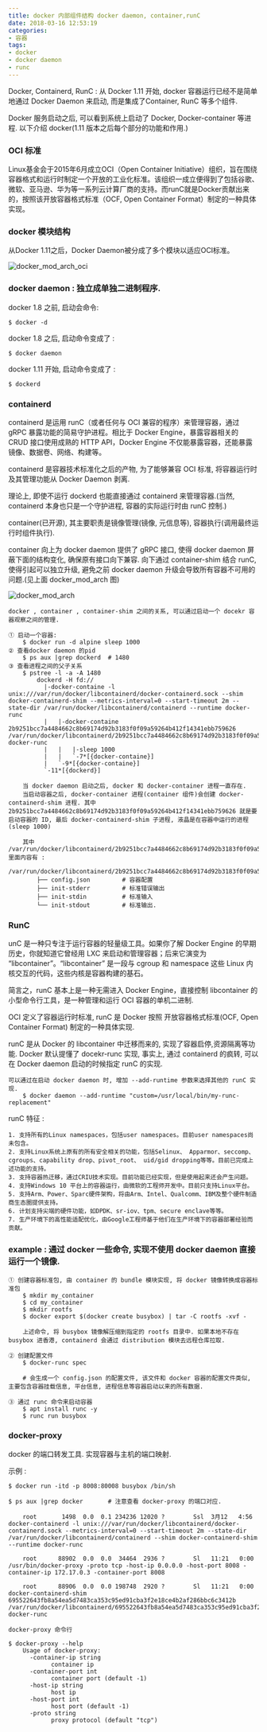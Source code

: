 ```yaml
---
title: docker 内部组件结构 docker daemon, container,runC
date: 2018-03-16 12:53:19
categories:
- 容器
tags:
- docker
- docker daemon
- runc
---
```

Docker, Containerd, RunC :
从 Docker 1.11 开始, docker 容器运行已经不是简单地通过 Docker Daemon 来启动, 而是集成了Container, RunC 等多个组件.

Docker 服务启动之后, 可以看到系统上启动了 Docker, Docker-container 等进程. 以下介绍 docker(1.11 版本之后每个部分的功能和作用.)
### OCI 标准
Linux基金会于2015年6月成立OCI（Open Container Initiative）组织，旨在围绕容器格式和运行时制定一个开放的工业化标准。该组织一成立便得到了包括谷歌、微软、亚马逊、华为等一系列云计算厂商的支持。而runC就是Docker贡献出来的，按照该开放容器格式标准（OCF, Open Container Format）制定的一种具体实现。

### docker 模块结构
从Docker 1.11之后，Docker Daemon被分成了多个模块以适应OCI标准。


![docker_mod_arch_oci](/imgs/docker/docker_%E5%86%85%E9%83%A8%E7%BB%84%E4%BB%B6%E7%BB%93%E6%9E%84.png "docker 组件结构图")

### docker daemon : 独立成单独二进制程序.

docker 1.8 之前, 启动会命令:  

    $ docker -d

docker 1.8 之后, 启动命令变成了 :
 
    $ docker daemon

docker 1.11 开始, 启动命令变成了 :

    $ dockerd

### containerd
containerd 是运用 runC（或者任何与 OCI 兼容的程序）来管理容器，通过 gRPC 暴露功能的简易守护进程。相比于 Docker Engine，暴露容器相关的 CRUD 接口使用成熟的 HTTP API，Docker Engine 不仅能暴露容器，还能暴露镜像、数据卷、网络、构建等。

containerd 是容器技术标准化之后的产物, 为了能够兼容 OCI 标准, 将容器运行时及其管理功能从 Docker Daemon 剥离.

理论上, 即使不运行 dockerd 也能直接通过 containerd 来管理容器.(当然, containerd 本身也只是一个守护进程, 容器的实际运行时由 runC 控制.)

container(已开源), 其主要职责是镜像管理(镜像, 元信息等), 容器执行(调用最终运行时组件执行).

container 向上为 docker daemon 提供了 gRPC 接口, 使得 docker daemon 屏蔽下面的结构变化, 确保原有接口向下兼容. 向下通过 container-shim 结合 runC, 使得引起可以独立升级, 避免之前 docker daemon 升级会导致所有容器不可用的问题.(见上面 docker_mod_arch 图)


![docker_mod_arch](/imgs/docker/docker_container%E5%86%85%E9%83%A8%E7%BB%93%E6%9E%84.png "container 结构图")

    docker , container , container-shim 之间的关系, 可以通过启动一个 docekr 容器观察之间的管理.

    ① 启动一个容器:
        $ docker run -d alpine sleep 1000
    ② 查看docker daemon 的pid
        $ ps aux |grep dockerd  # 1480
    ③ 查看进程之间的父子关系
        $ pstree -l -a -A 1480
            dockerd -H fd://
              |-docker-containe -l unix:///var/run/docker/libcontainerd/docker-containerd.sock --shim docker-containerd-shim --metrics-interval=0 --start-timeout 2m --state-dir /var/run/docker/libcontainerd/containerd --runtime docker-runc
              |   |-docker-containe 2b9251bcc7a4484662c8b69174d92b3183f0f09a59264b412f14341ebb759626 /var/run/docker/libcontainerd/2b9251bcc7a4484662c8b69174d92b3183f0f09a59264b412f14341ebb759626 docker-runc
              |   |   |-sleep 1000
              |   |   `-7*[{docker-containe}]
              |   `-9*[{docker-containe}]
              `-11*[{dockerd}]              

        当 docker daemon 启动之后, docker 和 docker-container 进程一直存在.
        当启动容器之后, docker-container 进程(container 组件)会创建 docker-containerd-shim 进程. 其中 2b9251bcc7a4484662c8b69174d92b3183f0f09a59264b412f14341ebb759626 就是要启动容器的 ID, 最后 docker-containerd-shim 子进程, 液晶是在容器中运行的进程(sleep 1000)

        其中 /var/run/docker/libcontainerd/2b9251bcc7a4484662c8b69174d92b3183f0f09a59264b412f14341ebb759626 里面内容有 : 
            /var/run/docker/libcontainerd/2b9251bcc7a4484662c8b69174d92b3183f0f09a59264b412f14341ebb759626
            ├── config.json         # 容器配置
            ├── init-stderr         # 标准错误输出
            ├── init-stdin          # 标准输入
            └── init-stdout         # 标准输出.     

### RunC
unC 是一种只专注于运行容器的轻量级工具。如果你了解 Docker Engine 的早期历史，你就知道它曾经用 LXC 来启动和管理容器；后来它演变为 “libcontainer”。“libcontainer” 是一段与 cgroup 和 namespace 这些 Linux 内核交互的代码，这些内核是容器构建的基石。

简言之，runC 基本上是一种无需进入 Docker Engine，直接控制 libcontainer 的小型命令行工具，是一种管理和运行 OCI 容器的单机二进制.

OCI 定义了容器运行时标准, runC 是 Docker 按照 开放容器格式标准(OCF, Open Container Format) 制定的一种具体实现.

runC 是从 Docker 的 libcontainer 中迁移而来的, 实现了容器启停,资源隔离等功能. Docker 默认提懂了 docekr-runc 实现, 事实上, 通过 containerd 的疯转, 可以在 Docker daemon 启动的时候指定 runC 的实现.

    可以通过在启动 docker daemon 时, 增加 --add-runtime 参数来选择其他的 runC 实现.
        $ docker daemon --add-runtime "custom=/usr/local/bin/my-runc-replacement"

runC 特征 :

    1. 支持所有的Linux namespaces，包括user namespaces。目前user namespaces尚未包含。
    2. 支持Linux系统上原有的所有安全相关的功能，包括Selinux、 Apparmor、seccomp、cgroups、capability drop、pivot_root、 uid/gid dropping等等。目前已完成上述功能的支持。
    3. 支持容器热迁移，通过CRIU技术实现。目前功能已经实现，但是使用起来还会产生问题。
    4. 支持Windows 10 平台上的容器运行，由微软的工程师开发中。目前只支持Linux平台。
    5. 支持Arm、Power、Sparc硬件架构，将由Arm、Intel、Qualcomm、IBM及整个硬件制造商生态圈提供支持。
    6. 计划支持尖端的硬件功能，如DPDK、sr-iov、tpm、secure enclave等等。
    7. 生产环境下的高性能适配优化，由Google工程师基于他们在生产环境下的容器部署经验而贡献。

### example : 通过 docker 一些命令, 实现不使用 docker daemon 直接运行一个镜像.

    ① 创建容器标准包, 由 container 的 bundle 模块实现, 将 docker 镜像转换成容器标准包
        $ mkdir my_container
        $ cd my_container
        $ mkdir rootfs
        $ docker export $(docker create busybox) | tar -C rootfs -xvf -

        上述命令, 将 busybox 镜像解压缩到指定的 rootfs 目录中. 如果本地不存在 busybox 进香港, containerd 会通过 distribution 模块去远程仓库拉取.

    ② 创建配置文件
        $ docker-runc spec

        # 会生成一个 config.json 的配置文件, 该文件和 docker 容器的配置文件类似, 主要包含容器挂载信息, 平台信息, 进程信息等容器启动以来的所有数据.

    ③ 通过 runc 命令来启动容器
        $ apt install runc -y
        $ runc run busybox

### docker-proxy            
docker 的端口转发工具. 实现容器与主机的端口映射.

示例 : 

    $ docker run -itd -p 8008:80008 busybox /bin/sh 
    
    $ ps aux |grep docker       # 注意查看 docker-proxy 的端口对应.

        root       1498  0.0  0.1 234236 12020 ?        Ssl  3月12   4:56 docker-containerd -l unix:///var/run/docker/libcontainerd/docker-containerd.sock --metrics-interval=0 --start-timeout 2m --state-dir /var/run/docker/libcontainerd/containerd --shim docker-containerd-shim --runtime docker-runc

        root      88902  0.0  0.0  34464  2936 ?        Sl   11:21   0:00 /usr/bin/docker-proxy -proto tcp -host-ip 0.0.0.0 -host-port 8008 -container-ip 172.17.0.3 -container-port 8008

        root      88906  0.0  0.0 198748  2920 ?        Sl   11:21   0:00 docker-containerd-shim 695522643fb8a54ea5d7483ca353c95ed91cba3f2e18ce4b2af286bbc6c3412b /var/run/docker/libcontainerd/695522643fb8a54ea5d7483ca353c95ed91cba3f2e18ce4b2af286bbc6c3412b docker-runc

    docker-proxy 命令行

    $ docker-proxy --help
        Usage of docker-proxy:
          -container-ip string
                container ip
          -container-port int
                container port (default -1)
          -host-ip string
                host ip
          -host-port int
                host port (default -1)
          -proto string
                proxy protocol (default "tcp")